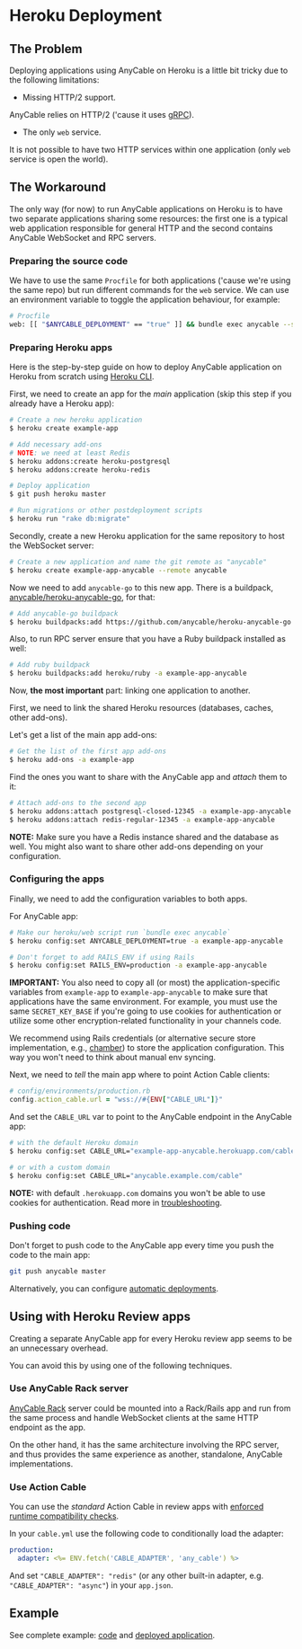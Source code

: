 # Heroku Deployment

## The Problem

Deploying applications using AnyCable on Heroku is a little bit tricky due to the following limitations:

- Missing HTTP/2 support.

AnyCable relies on HTTP/2 ('cause it uses [gRPC](https://grpc.io)).

- The only `web` service.

It is not possible to have two HTTP services within one application (only `web` service is open the world).

## The Workaround

The only way (for now) to run AnyCable applications on Heroku is to have two separate applications sharing some resources: the first one is a typical web application responsible for general HTTP and the second contains AnyCable WebSocket and RPC servers.

### Preparing the source code

We have to use the same `Procfile` for both applications ('cause we're using the same repo) but run different commands for the `web` service. We can use an environment variable to toggle the application behaviour, for example:

```sh
# Procfile
web: [[ "$ANYCABLE_DEPLOYMENT" == "true" ]] && bundle exec anycable --server-command="anycable-go" ||  bundle exec rails server -p $PORT -b 0.0.0.0
```

### Preparing Heroku apps

Here is the step-by-step guide on how to deploy AnyCable application on Heroku from scratch using [Heroku CLI](https://devcenter.heroku.com/articles/heroku-cli#download-and-install).

First, we need to create an app for the _main_ application (skip this step if you already have a Heroku app):

```sh
# Create a new heroku application
$ heroku create example-app

# Add necessary add-ons
# NOTE: we need at least Redis
$ heroku addons:create heroku-postgresql
$ heroku addons:create heroku-redis

# Deploy application
$ git push heroku master

# Run migrations or other postdeployment scripts
$ heroku run "rake db:migrate"
```

Secondly, create a new Heroku application for the same repository to host the WebSocket server:

```sh
# Create a new application and name the git remote as "anycable"
$ heroku create example-app-anycable --remote anycable
```

Now we need to add `anycable-go` to this new app. There is a buildpack, [anycable/heroku-anycable-go](https://github.com/anycable/heroku-anycable-go), for that:

```sh
# Add anycable-go buildpack
$ heroku buildpacks:add https://github.com/anycable/heroku-anycable-go -a example-app-anycable
```

Also, to run RPC server ensure that you have a Ruby buildpack installed as well:

```sh
# Add ruby buildpack
$ heroku buildpacks:add heroku/ruby -a example-app-anycable
```

Now, **the most important** part: linking one application to another.

First, we need to link the shared Heroku resources (databases, caches, other add-ons).

Let's get a list of the main app add-ons:

```sh
# Get the list of the first app add-ons
$ heroku add-ons -a example-app
```

Find the ones you want to share with the AnyCable app and _attach_ them to it:

```sh
# Attach add-ons to the second app
$ heroku addons:attach postgresql-closed-12345 -a example-app-anycable
$ heroku addons:attach redis-regular-12345 -a example-app-anycable
```

**NOTE:** Make sure you have a Redis instance shared and the database as well. You might also want to share other add-ons depending on your configuration.

### Configuring the apps

Finally, we need to add the configuration variables to both apps.

For AnyCable app:

```sh
# Make our heroku/web script run `bundle exec anycable`
$ heroku config:set ANYCABLE_DEPLOYMENT=true -a example-app-anycable

# Don't forget to add RAILS_ENV if using Rails
$ heroku config:set RAILS_ENV=production -a example-app-anycable
```

**IMPORTANT:** You also need to copy all (or most) the application-specific variables from
`example-app` to `example-app-anycable` to make sure that applications have the same environment.
For example, you must use the same `SECRET_KEY_BASE` if you're going to use cookies for authentication or
utilize some other encryption-related functionality in your channels code.

We recommend using Rails credentials (or alternative secure store implementation, e.g., [chamber](https://github.com/thekompanee/chamber)) to store the application configuration. This way you won't need to think about manual env syncing.

Next, we need to _tell_ the main app where to point Action Cable clients:

```ruby
# config/environments/production.rb
config.action_cable.url = "wss://#{ENV["CABLE_URL"]}"
```

And set the `CABLE_URL` var to point to the AnyCable endpoint in the AnyCable app:

```sh
# with the default Heroku domain
$ heroku config:set CABLE_URL="example-app-anycable.herokuapp.com/cable"

# or with a custom domain
$ heroku config:set CABLE_URL="anycable.example.com/cable"
```

**NOTE:** with default `.herokuapp.com` domains you won't be able to use cookies for authentication. Read more in [troubleshooting](../troubleshooting.md#my-websocket-connection-fails-with-quotauth-failedquot-error).

### Pushing code

Don't forget to push code to the AnyCable app every time you push the code to the main app:

```sh
git push anycable master
```

Alternatively, you can configure [automatic deployments](https://devcenter.heroku.com/articles/github-integration#automatic-deploys).

## Using with Heroku Review apps

Creating a separate AnyCable app for every Heroku review app seems to be an unnecessary overhead.

You can avoid this by using one of the following techniques.

### Use AnyCable Rack server

[AnyCable Rack](https://github.com/anycable/anycable-rack-server) server could be mounted into a Rack/Rails app and run from the same process and handle WebSocket clients at the same HTTP endpoint as the app.

On the other hand, it has the same architecture involving the RPC server, and thus provides the same experience as another, standalone, AnyCable implementations.

### Use Action Cable

You can use the _standard_ Action Cable in review apps with [enforced runtime compatibility checks](../ruby/compatibility.md#runtime-checks).

In your `cable.yml` use the following code to conditionally load the adapter:

```yml
production:
  adapter: <%= ENV.fetch('CABLE_ADAPTER', 'any_cable') %>
```

And set `"CABLE_ADAPTER": "redis"` (or any other built-in adapter, e.g. `"CABLE_ADAPTER": "async"`) in your `app.json`.

## Example

See complete example: [code](https://github.com/anycable/anycable_demo) and [deployed application](http://heroku-demo.anycable.io/).
